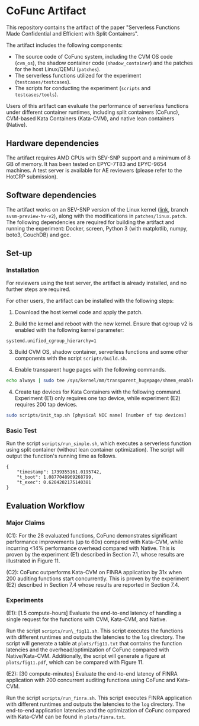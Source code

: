 # CoFunc Artifact

This repository contains the artifact of the paper "Serverless Functions Made Confidential and Efficient with Split Containers".

The artifact includes the following components:
* The source code of CoFunc system, including the CVM OS code (`cvm_os`), the shadow container code (`shadow_container`) and the patches for the host Linux/QEMU (`patches`).
* The serverless functions utilized for the experiment (`testcases/testcases`).
* The scripts for conducting the experiment (`scripts` and `testcases/tools`).

Users of this artifact can evaluate the performance of serverless functions under different container runtimes,
including split containers (CoFunc), CVM-based Kata Containers (Kata-CVM), and native lean containers (Native).

## Hardware dependencies

The artifact requires AMD CPUs with SEV-SNP support and a minimum of 8 GB of memory.
It has been tested on EPYC-7T83 and EPYC-9654 machines.
A test server is available for AE reviewers (please refer to the HotCRP submission).

## Software dependencies

The artifact works on an SEV-SNP version of the Linux kernel ([link](https://github.com/AMDESE/linux.git), branch `svsm-preview-hv-v2`), along with the modifications in `patches/linux.patch`.
The following dependencies are required for building the artifact and running the experiment: Docker, screen, Python 3 (with matplotlib, numpy, boto3, CouchDB) and gcc.

## Set-up

### Installation

For reviewers using the test server, the artifact is already installed, and no further steps are required.

For other users, the artifact can be installed with the following steps:

1. Download the host kernel code and apply the patch.

2. Build the kernel and reboot with the new kernel. Ensure that cgroup v2 is enabled with the following kernel parameter:

```
systemd.unified_cgroup_hierarchy=1
```

3. Build CVM OS, shadow container, serverless functions and some other components with the script `scripts/build.sh`.

4. Enable transparent huge pages with the following commands.

```Bash
echo always | sudo tee /sys/kernel/mm/transparent_hugepage/shmem_enabled
```

4. Create tap devices for Kata Containers with the following command. Experiment (E1) only requires one tap device, while experiment (E2) requires 200 tap devices.

```Bash
sudo scripts/init_tap.sh [physical NIC name] [number of tap devices]
```

<!-- 5. Fill the configuration file `config.json` with the IP of the host machine (`host_ip` field) and a static IP in your local network for Kata-CVM containers (`cntr_ip` field). -->

### Basic Test

Run the script `scripts/run_simple.sh`, which executes a serverless function using split container (without lean container optimization).
The script will output the function's running time as follows.

```
{
    "timestamp": 1739355161.0195742,
    "t_boot": 1.0877048969268799,
    "t_exec": 0.6204202175140381
}
```

## Evaluation Workflow

### Major Claims

(C1): For the 28 evaluated functions, CoFunc demonstrates significant performance improvements (up to 60x) compared with Kata-CVM, while incurring <14% performance overhead compared with Native. This is proven by the experiment (E1) described in Section 7.1, whose results are illustrated in Figure 11.

(C2): CoFunc outperforms Kata-CVM on FINRA application by 31x when 200 auditing functions start concurrently. This is proven by the experiment (E2) described in Section 7.4 whose results are reported in Section 7.4.

### Experiments

(E1): [1.5 compute-hours] Evaluate the end-to-end latency of handling a single request for the functions with CVM, Kata-CVM, and Native.

Run the script `scripts/run\_fig11.sh`. This script executes the functions with different runtimes and outputs the latencies to the `log` directory. The script will generate a table at `plots/fig11.txt` that contains the function latencies and the overhead/optimization of CoFunc compared with Native/Kata-CVM. Additionally, the script will generate a figure at `plots/fig11.pdf`, which can be compared with Figure 11.

(E2): [30 compute-minutes] Evaluate the end-to-end latency of FINRA application with 200 concurrent auditing functions using CoFunc and Kata-CVM.

Run the script `scripts/run_finra.sh`. This script executes FINRA application with different runtimes and outputs the latencies to the `log` directory. The end-to-end application latencies and the optimization of CoFunc compared with Kata-CVM can be found in `plots/finra.txt`.
